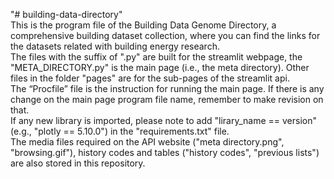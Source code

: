 "# building-data-directory"  
This is the program file of the Building Data Genome Directory, a comprehensive building dataset collection, where you can find the links for the datasets related with building energy research.  
The files with the suffix of ".py" are built for the streamlit webpage, the "META_DIRECTORY.py" is the main page (i.e., the meta directory). Other files in the folder "pages" are for the sub-pages of the streamlit api.  
The “Procfile” file is the instruction for running the main page. If there is any change on the main page program file name, remember to make revision on that.  
If any new library is imported, please note to add "lirary_name == version" (e.g., "plotly == 5.10.0") in the "requirements.txt" file.  
The media files required on the API website ("meta directory.png", "browsing.gif"), history codes and tables ("history codes", "previous lists") are also stored in this repository.
